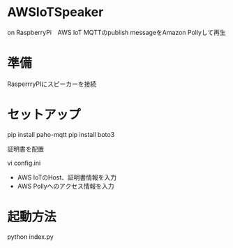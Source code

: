 # AWSIoTSpeaker
on RaspberryPi　AWS IoT MQTTのpublish messageをAmazon Pollyして再生

# 準備
RasperrryPIにスピーカーを接続

# セットアップ
pip install paho-mqtt
pip install boto3

証明書を配置

vi config.ini
* AWS IoTのHost、証明書情報を入力
* AWS Pollyへのアクセス情報を入力

# 起動方法
python index.py
